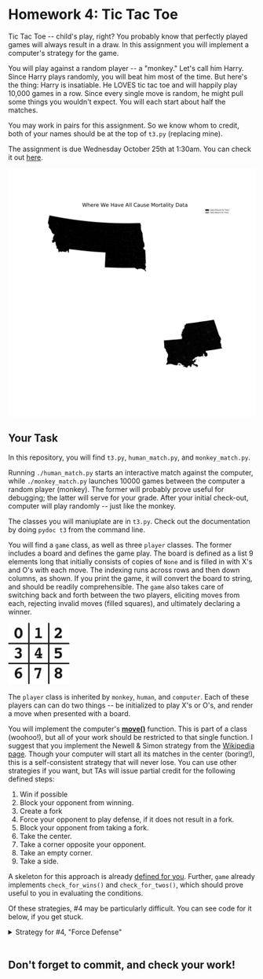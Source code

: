 # Homework 4: Tic Tac Toe

Tic Tac Toe -- child's play, right?  You probably know that perfectly played games will always result in a draw.  In this assignment you will implement a computer's strategy for the game.

You will play against a random player -- a "monkey."  Let's call him Harry.  Since Harry plays randomly, you will beat him most of the time.  But here's the thing: Harry is insatiable.  He LOVES tic tac toe and will happily play 10,000 games in a row.  Since every single move is random, he might pull some things you wouldn't expect.   You will each start about half the matches.

You may work in pairs for this assignment.  So we know whom to credit, both of your names should be at the top of `t3.py` (replacing mine).

The assignment is due Wednesday October 25th at 1:30am.  You can check it out [here](https://classroom.github.com/assignment-invitations/829adc8487082580d8510e309105e51b).

<img src="https://github.com/axgao1/Final_Project_DK_AG/blob/master/All%20Cause%20Data%20Availability%20Map.pdf" width=600px>

## Your Task

In this repository, you will find `t3.py`, `human_match.py`, and `monkey_match.py`.

Running `./human_match.py` starts an interactive match against the computer, while `./monkey_match.py` launches 10000 games between the computer a random player (monkey).  The former will probably prove useful for debugging; the latter will serve for your grade.  After your initial check-out, computer will play randomly -- just like the monkey.

The classes you will maniuplate are in `t3.py`.  Check out the documentation by doing `pydoc t3` from the command line.

You will find a `game` class, as well as three `player` classes.  The former includes a board and defines the game play.  The board is defined as a list 9 elements long that initially consists of copies of `None` and is filled in with X's and O's with each move.  The indexing runs across rows and then down columns, as shown.  If you print the game, it will convert the board to string, and should be readily comprehensible.  The `game` also takes care of switching back and forth between the two players, eliciting moves from each, rejecting invalid moves (filled squares), and ultimately declaring a winner.  

<img src="img/board.png" width=125px>

The `player` class is inherited by `monkey`, `human`, and `computer`.  Each of these players can can do two things -- be initialized to play X's or O's, and render a move when presented with a board.

You will implement the computer's [**move()**](t3.py#L91) function.  This is part of a class (woohoo!), but all of your work should be restricted to that single function.  I suggest that you implement the Newell & Simon strategy from the [Wikipedia page](https://en.wikipedia.org/wiki/Tic-tac-toe#Strategy).  Though your computer will start all its matches in the center (boring!), this is a self-consistent strategy that will never lose.  You can use other strategies if you want, but TAs will issue partial credit for the following defined steps:

1. Win if possible
2. Block your opponent from winning.
3. Create a fork
4. Force your opponent to play defense, if it does not result in a fork.
5. Block your opponent from taking a fork.
6. Take the center.
7. Take a corner opposite your opponent.
8. Take an empty corner.
9. Take a side.

A skeleton for this approach is already [defined for you](t3.py#L91).  Further, `game` already implements `check_for_wins()` and `check_for_twos()`, which should prove useful to you in evaluating the conditions.

Of these strategies, #4 may be particularly difficult.  You can see code for it below, if you get stuck.
&nbsp;<details><summary>Strategy for #4, "Force Defense"</summary>
We're interested in forcing your opponent to play defense, but _only if it does not result in a fork_ for them.  The first condition just means that we create a two that they have have to block.  The second piece means that that two must not give them a fork -- a sure-win.  We can do this easily, by making a copy of the game -- `hypo_match`, below -- and seeing how the game would play out, looking one move ahead.
```python
# Get posible squares to play for a "two"
self_twos = match.check_for_twos(self.mark)
  
# We'll now consider hypothetical games, 
# where we play in each of the "two" positions.
for i in self_twos:                 # For each of these
    hypo_match = dc(match)          # create a copy of the game -- dc is deepcopy
    hypo_match.board[i] = self.mark # try playing there.
    
    # Now look for the win implied by your "two".
    # Your opponent would have to play here.
    w = hypo_match.check_for_wins(self.mark) 
    
    # For your OPPPONENT, get any potential twos.
    hypo_twos = hypo_match.check_for_twos(self.other_mark)
    
    # If your potential win is not just a two for them,
    # but in fact a DOUBLE two -- a fork -- don't move here!
    if w in hypo_twos and hypo_twos[w] > 1: continue
    
    # Otherwise, it meets the condition.  Do it!!
    return i
```
</details></br>


## Don't forget to commit, and check your work!
